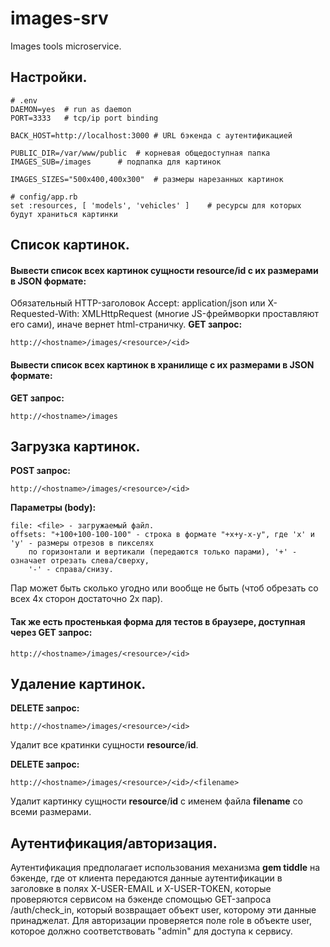 # images-srv
Images tools microservice.

## Настройки.

```
# .env
DAEMON=yes	# run as daemon
PORT=3333	# tcp/ip port binding

BACK_HOST=http://localhost:3000	# URL бэкенда с аутентификацией

PUBLIC_DIR=/var/www/public	# корневая общедоступная папка
IMAGES_SUB=/images		# подпапка для картинок

IMAGES_SIZES="500x400,400x300"	# размеры нарезанных картинок
```
```
# config/app.rb
set :resources, [ 'models', 'vehicles' ]	# ресурсы для которых будут храниться картинки
```

## Список картинок.

#### Вывести список всех картинок сущности resource/id с их размерами в JSON формате:
Обязательный HTTP-заголовок Accept: application/json или X-Requested-With: XMLHttpRequest (многие JS-фреймворки проставляют его сами), иначе вернет html-страничку.
**GET запрос:**
```
http://<hostname>/images/<resource>/<id>
```

#### Вывести список всех картинок в хранилище с их размерами в JSON формате:
**GET запрос:**
```
http://<hostname>/images
```

## Загрузка картинок.
**POST запрос:**
```
http://<hostname>/images/<resource>/<id>
```
**Параметры (body):**
```
file: <file> - загружаемый файл.
offsets: "+100+100-100-100" - строка в формате "+x+y-x-y", где 'x' и 'y' - размеры отрезов в пикселях
	по горизонтали и вертикали (передаются только парами), '+' - означает отрезать слева/сверху,
	'-' - справа/снизу.
```
Пар может быть сколько угодно или вообще не быть (чтоб обрезать со всех 4х сторон достаточно 2х пар).

#### Так же есть простенькая форма для тестов в браузере, доступная через GET запрос:
```
http://<hostname>/images/<resource>/<id>
```

## Удаление картинок.
**DELETE запрос:**
```
http://<hostname>/images/<resource>/<id>
```
Удалит все кратинки сущности **resource**/**id**.

**DELETE запрос:**
```
http://<hostname>/images/<resource>/<id>/<filename>
```
Удалит картинку сущности **resource**/**id** с именем файла **filename** со всеми размерами.

## Аутентификация/авторизация.

Аутентификация предполагает использования механизма **gem tiddle** на бэкенде, где от клиента передаются данные аутентификации в заголовке в полях X-USER-EMAIL и X-USER-TOKEN, которые проверяются сервисом на бэкенде спомощью GET-запроса /auth/check_in, который возвращает объект user, которому эти данные принаджелат.
Для авторизации проверяется поле role в объекте user, которое должно соответствовать "admin" для доступа к сервису.
